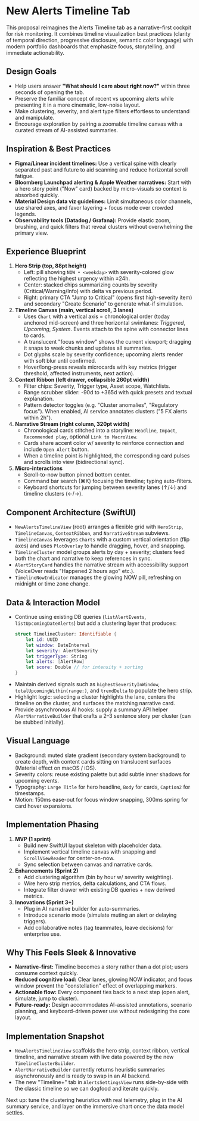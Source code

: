 # New Alerts Timeline Tab

This proposal reimagines the Alerts Timeline tab as a narrative-first cockpit for risk monitoring. It combines timeline visualization best practices (clarity of temporal direction, progressive disclosure, semantic color language) with modern portfolio dashboards that emphasize focus, storytelling, and immediate actionability.

## Design Goals
- Help users answer **"What should I care about right now?"** within three seconds of opening the tab.
- Preserve the familiar concept of recent vs upcoming alerts while presenting it in a more cinematic, low-noise layout.
- Make clustering, severity, and alert type filters effortless to understand and manipulate.
- Encourage exploration by pairing a zoomable timeline canvas with a curated stream of AI-assisted summaries.

## Inspiration & Best Practices
- **Figma/Linear incident timelines:** Use a vertical spine with clearly separated past and future to aid scanning and reduce horizontal scroll fatigue.
- **Bloomberg Launchpad alerting & Apple Weather narratives:** Start with a hero story point ("Now" card) backed by micro-visuals so context is absorbed quickly.
- **Material Design data viz guidelines:** Limit simultaneous color channels, use shared axes, and favor layering + focus mode over crowded legends.
- **Observability tools (Datadog / Grafana):** Provide elastic zoom, brushing, and quick filters that reveal clusters without overwhelming the primary view.

## Experience Blueprint
1. **Hero Strip (top, 88pt height)**
   - Left: pill showing `NOW • <weekday>` with severity-colored glow reflecting the highest urgency within ±24h.
   - Center: stacked chips summarizing counts by severity (Critical/Warning/Info) with delta vs previous period.
   - Right: primary CTA "Jump to Critical" (opens first high-severity item) and secondary "Create Scenario" to generate what-if simulation.
2. **Timeline Canvas (main, vertical scroll, 3 lanes)**
   - Uses `Chart` with a vertical axis = chronological order (today anchored mid-screen) and three horizontal swimlanes: *Triggered*, *Upcoming*, *System*. Events attach to the spine with connector lines to cards.
   - A translucent "focus window" shows the current viewport; dragging it snaps to week chunks and updates all summaries.
   - Dot glyphs scale by severity confidence; upcoming alerts render with soft blur until confirmed.
   - Hover/long-press reveals microcards with key metrics (trigger threshold, affected instruments, next action).
3. **Context Ribbon (left drawer, collapsible 260pt width)**
   - Filter chips: Severity, Trigger type, Asset scope, Watchlists.
   - Range scrubber slider: -90d to +365d with quick presets and textual explanation.
   - Pattern detector toggles (e.g. "Cluster anomalies", "Regulatory focus"). When enabled, AI service annotates clusters ("5 FX alerts within 2h").
4. **Narrative Stream (right column, 320pt width)**
   - Chronological cards stitched into a storyline: `Headline`, `Impact`, `Recommended play`, optional `Link to MacroView`.
   - Cards share accent color w/ severity to reinforce connection and include `Open Alert` button.
   - When a timeline point is highlighted, the corresponding card pulses and scrolls into view (bidirectional sync).
5. **Micro-interactions**
   - Scroll-to-now button pinned bottom center.
   - Command bar search (⌘K) focusing the timeline; typing auto-filters.
   - Keyboard shortcuts for jumping between severity lanes (↑/↓) and timeline clusters (←/→).

## Component Architecture (SwiftUI)
- `NewAlertsTimelineView` (root) arranges a flexible grid with `HeroStrip`, `TimelineCanvas`, `ContextRibbon`, and `NarrativeStream` subviews.
- `TimelineCanvas` leverages `Charts` with a custom vertical orientation (flip axes) and uses `PlotOverlay` to handle dragging, hover, and snapping.
- `TimelineCluster` model groups alerts by day + severity; clusters feed both the chart and narrative to keep references in sync.
- `AlertStoryCard` handles the narrative stream with accessibility support (VoiceOver reads "Happened 2 hours ago" etc.).
- `TimelineNowIndicator` manages the glowing NOW pill, refreshing on midnight or time zone change.

## Data & Interaction Model
- Continue using existing DB queries (`listAlertEvents`, `listUpcomingDateAlerts`) but add a clustering layer that produces:
  ```swift
  struct TimelineCluster: Identifiable {
      let id: UUID
      let window: DateInterval
      let severity: AlertSeverity
      let triggerType: String
      let alerts: [AlertRow]
      let score: Double // for intensity + sorting
  }
  ```
- Maintain derived signals such as `highestSeverityInWindow`, `totalUpcomingWithin(range:)`, and `trendDelta` to populate the hero strip.
- Highlight logic: selecting a cluster highlights the lane, centers the timeline on the cluster, and surfaces the matching narrative card.
- Provide asynchronous AI hooks: supply a summary API helper `AlertNarrativeBuilder` that crafts a 2–3 sentence story per cluster (can be stubbed initially).

## Visual Language
- Background: muted slate gradient (secondary system background) to create depth, with content cards sitting on translucent surfaces (Material effect on macOS / iOS).
- Severity colors: reuse existing palette but add subtle inner shadows for upcoming events.
- Typography: `Large Title` for hero headline, `Body` for cards, `Caption2` for timestamps.
- Motion: 150ms ease-out for focus window snapping, 300ms spring for card hover expansions.

## Implementation Phasing
1. **MVP (1 sprint)**
   - Build new SwiftUI layout skeleton with placeholder data.
   - Implement vertical timeline canvas with snapping and `ScrollViewReader` for center-on-now.
   - Sync selection between canvas and narrative cards.
2. **Enhancements (Sprint 2)**
   - Add clustering algorithm (bin by hour w/ severity weighting).
   - Wire hero strip metrics, delta calculations, and CTA flows.
   - Integrate filter drawer with existing DB queries + new derived metrics.
3. **Innovations (Sprint 3+)**
   - Plug in AI narrative builder for auto-summaries.
   - Introduce scenario mode (simulate muting an alert or delaying triggers).
   - Add collaborative notes (tag teammates, leave decisions) for enterprise use.

## Why This Feels Sleek & Innovative
- **Narrative-first:** Timeline becomes a story rather than a dot plot; users consume context quickly.
- **Reduced cognitive load:** Clear lanes, glowing NOW indicator, and focus window prevent the "constellation" effect of overlapping markers.
- **Actionable flow:** Every component ties back to a next step (open alert, simulate, jump to cluster).
- **Future-ready:** Design accommodates AI-assisted annotations, scenario planning, and keyboard-driven power use without redesigning the core layout.

## Implementation Snapshot
- `NewAlertsTimelineView` scaffolds the hero strip, context ribbon, vertical timeline, and narrative stream with live data powered by the new `TimelineClusterBuilder`.
- `AlertNarrativeBuilder` currently returns heuristic summaries asynchronously and is ready to swap in an AI backend.
- The new "Timeline+" tab in `AlertsSettingsView` runs side-by-side with the classic timeline so we can dogfood and iterate quickly.

Next up: tune the clustering heuristics with real telemetry, plug in the AI summary service, and layer on the immersive chart once the data model settles.
